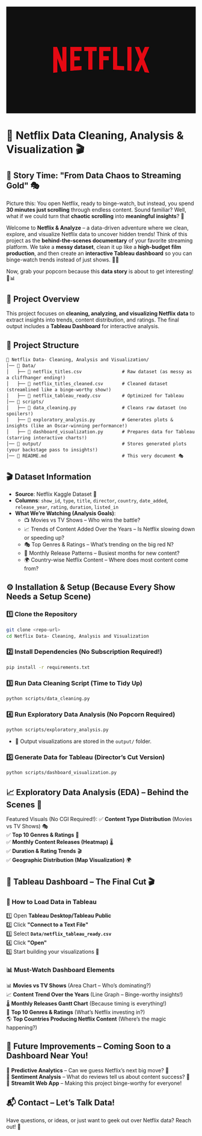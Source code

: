 ![Netflix Dashboard](/netflix_logo.jpg)

# 🍿 Netflix Data Cleaning, Analysis & Visualization 🎬

## 📖 Story Time: "From Data Chaos to Streaming Gold" 🎭

Picture this: You open Netflix, ready to binge-watch, but instead, you spend **30 minutes just scrolling** through endless content. Sound familiar? Well, what if we could turn that **chaotic scrolling** into **meaningful insights**? 🚀

Welcome to **Netflix & Analyze** – a data-driven adventure where we clean, explore, and visualize Netflix data to uncover hidden trends! Think of this project as the **behind-the-scenes documentary** of your favorite streaming platform. We take a **messy dataset**, clean it up like a **high-budget film production**, and then create an **interactive Tableau dashboard** so you can binge-watch trends instead of just shows. 🎥🍕

Now, grab your popcorn because this **data story** is about to get interesting! 🍿📊

## 📌 Project Overview

This project focuses on **cleaning, analyzing, and visualizing Netflix data** to extract insights into trends, content distribution, and ratings. The final output includes a **Tableau Dashboard** for interactive analysis.

## 📂 Project Structure

```
📁 Netflix Data- Cleaning, Analysis and Visualization/
│── 📂 Data/
│   ├── 📄 netflix_titles.csv               # Raw dataset (as messy as a cliffhanger ending!)
│   ├── 📄 netflix_titles_cleaned.csv       # Cleaned dataset (streamlined like a binge-worthy show!)
│   ├── 📄 netflix_tableau_ready.csv        # Optimized for Tableau
│── 📂 scripts/
│   ├── 📜 data_cleaning.py                 # Cleans raw dataset (no spoilers!)
│   ├── 📜 exploratory_analysis.py          # Generates plots & insights (like an Oscar-winning performance!)
│   ├── 📜 dashboard_visualization.py       # Prepares data for Tableau (starring interactive charts!)
│── 📂 output/                              # Stores generated plots (your backstage pass to insights!)
│── 📄 README.md                            # This very document 🎭
```

## 🎬 Dataset Information

- **Source**: Netflix Kaggle Dataset 🍿
- **Columns**: `show_id`, `type`, `title`, `director`, `country`, `date_added`, `release_year`, `rating`, `duration`, `listed_in`
- **What We’re Watching (Analysis Goals)**:
  - 📺 Movies vs TV Shows – Who wins the battle?
  - 📈 Trends of Content Added Over the Years – Is Netflix slowing down or speeding up?
  - 🎭 Top Genres & Ratings – What’s trending on the big red N?
  - 📅 Monthly Release Patterns – Busiest months for new content?
  - 🌍 Country-wise Netflix Content – Where does most content come from?

## ⚙️ Installation & Setup (Because Every Show Needs a Setup Scene)

### **1️⃣ Clone the Repository**

```bash
git clone <repo-url>
cd Netflix Data- Cleaning, Analysis and Visualization
```

### **2️⃣ Install Dependencies (No Subscription Required!)**

```bash
pip install -r requirements.txt
```

### **3️⃣ Run Data Cleaning Script (Time to Tidy Up)**

```bash
python scripts/data_cleaning.py
```

### **4️⃣ Run Exploratory Data Analysis (No Popcorn Required)**

```bash
python scripts/exploratory_analysis.py
```

- 📂 Output visualizations are stored in the `output/` folder.

### **5️⃣ Generate Data for Tableau (Director’s Cut Version)**

```bash
python scripts/dashboard_visualization.py
```

## 📈 Exploratory Data Analysis (EDA) – Behind the Scenes 🎥

Featured Visuals (No CGI Required!):
✅ **Content Type Distribution** (Movies vs TV Shows) 🎭  
✅ **Top 10 Genres & Ratings** 🍿  
✅ **Monthly Content Releases (Heatmap)** 🌡  
✅ **Duration & Rating Trends** 🎬  
✅ **Geographic Distribution (Map Visualization)** 🌍

## 🎨 Tableau Dashboard – The Final Cut 🎬

### **📌 How to Load Data in Tableau**

1️⃣ Open **Tableau Desktop/Tableau Public**  
2️⃣ Click **"Connect to a Text File"**  
3️⃣ Select **`Data/netflix_tableau_ready.csv`**  
4️⃣ Click **"Open"**  
5️⃣ Start building your visualizations 🎨

### **📊 Must-Watch Dashboard Elements**

📊 **Movies vs TV Shows** (Area Chart – Who’s dominating?)  
📈 **Content Trend Over the Years** (Line Graph – Binge-worthy insights!)  
🌡 **Monthly Releases Gantt Chart** (Because timing is everything!)  
🍿 **Top 10 Genres & Ratings** (What’s Netflix investing in?)  
🌎 **Top Countries Producing Netflix Content** (Where’s the magic happening?)

## 🚀 Future Improvements – Coming Soon to a Dashboard Near You!

🔹 **Predictive Analytics** – Can we guess Netflix’s next big move? 🤔  
🔹 **Sentiment Analysis** – What do reviews tell us about content success? 🧐  
🔹 **Streamlit Web App** – Making this project binge-worthy for everyone!

## 📬 Contact – Let’s Talk Data!

Have questions, or ideas, or just want to geek out over Netflix data? Reach out! 🚀
